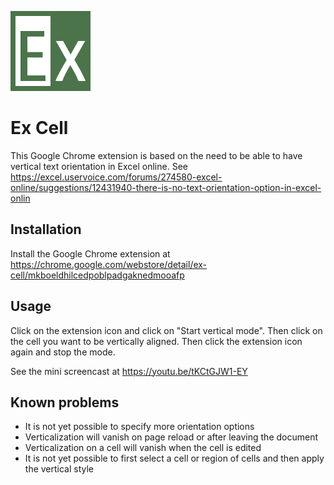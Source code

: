 ![Ex Cell logo](img/128.png) 
# Ex Cell
This Google Chrome extension is based on the need to be able to have vertical text orientation in Excel online. See https://excel.uservoice.com/forums/274580-excel-online/suggestions/12431940-there-is-no-text-orientation-option-in-excel-onlin

## Installation
Install the Google Chrome extension at https://chrome.google.com/webstore/detail/ex-cell/mkboeldhilcedpoblpadgaknedmooafp

## Usage
Click on the extension icon and click on "Start vertical mode". Then click on the cell you want to be vertically aligned.
Then click the extension icon again and stop the mode.

See the mini screencast at https://youtu.be/tKCtGJW1-EY

## Known problems
- It is not yet possible to specify more orientation options
- Verticalization will vanish on page reload or after leaving the document
- Verticalization on a cell will vanish when the cell is edited
- It is not yet possible to first select a cell or region of cells and then apply the vertical style
